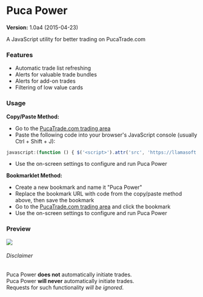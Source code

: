Puca Power
=============
**Version:** 1.0a4 (2015-04-23)

A JavaScript utility for better trading on PucaTrade.com

### Features

- Automatic trade list refreshing
- Alerts for valuable trade bundles
- Alerts for add-on trades
- Filtering of low value cards


### Usage


**Copy/Paste Method:**

- Go to the [PucaTrade.com trading area](https://pucatrade.com/trades)
- Paste the following code into your browser's JavaScript console (usually Ctrl + Shift + J):  
```JavaScript
javascript:(function () { $('<script>').attr('src', 'https://llamasoft.github.io/Puca-Power/pucaPower.js').appendTo('head'); })();
```
- Use the on-screen settings to configure and run Puca Power


**Bookmarklet Method:**

- Create a new bookmark and name it "Puca Power"
- Replace the bookmark URL with code from the copy/paste method above, then save the bookmark
- Go to the [PucaTrade.com trading area](https://pucatrade.com/trades) and click the bookmark
- Use the on-screen settings to configure and run Puca Power


### Preview

![ ](http://i.imgur.com/q9eljXN.png)


###### Disclaimer

Puca Power **does not** automatically initiate trades.  
Puca Power **will never** automatically initiate trades.  
Requests for such functionality *will be ignored*.
